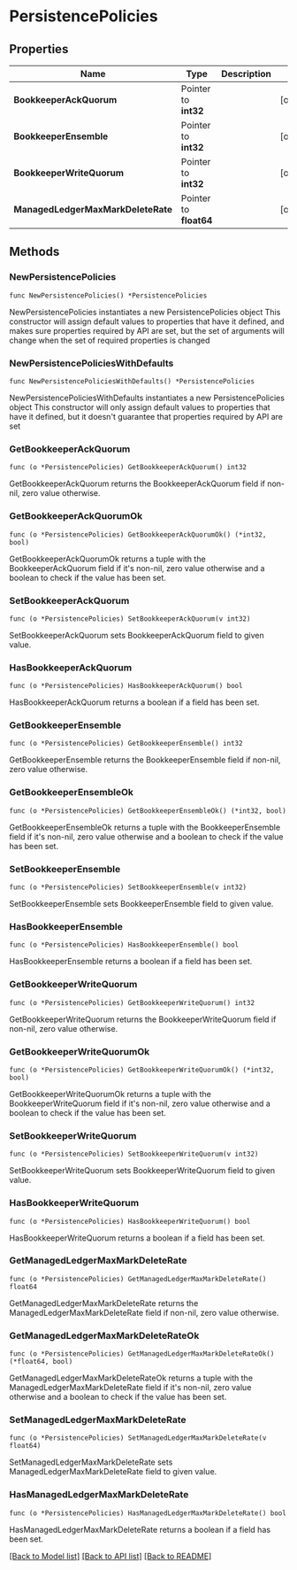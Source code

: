 # PersistencePolicies

## Properties

Name | Type | Description | Notes
------------ | ------------- | ------------- | -------------
**BookkeeperAckQuorum** | Pointer to **int32** |  | [optional] 
**BookkeeperEnsemble** | Pointer to **int32** |  | [optional] 
**BookkeeperWriteQuorum** | Pointer to **int32** |  | [optional] 
**ManagedLedgerMaxMarkDeleteRate** | Pointer to **float64** |  | [optional] 

## Methods

### NewPersistencePolicies

`func NewPersistencePolicies() *PersistencePolicies`

NewPersistencePolicies instantiates a new PersistencePolicies object
This constructor will assign default values to properties that have it defined,
and makes sure properties required by API are set, but the set of arguments
will change when the set of required properties is changed

### NewPersistencePoliciesWithDefaults

`func NewPersistencePoliciesWithDefaults() *PersistencePolicies`

NewPersistencePoliciesWithDefaults instantiates a new PersistencePolicies object
This constructor will only assign default values to properties that have it defined,
but it doesn't guarantee that properties required by API are set

### GetBookkeeperAckQuorum

`func (o *PersistencePolicies) GetBookkeeperAckQuorum() int32`

GetBookkeeperAckQuorum returns the BookkeeperAckQuorum field if non-nil, zero value otherwise.

### GetBookkeeperAckQuorumOk

`func (o *PersistencePolicies) GetBookkeeperAckQuorumOk() (*int32, bool)`

GetBookkeeperAckQuorumOk returns a tuple with the BookkeeperAckQuorum field if it's non-nil, zero value otherwise
and a boolean to check if the value has been set.

### SetBookkeeperAckQuorum

`func (o *PersistencePolicies) SetBookkeeperAckQuorum(v int32)`

SetBookkeeperAckQuorum sets BookkeeperAckQuorum field to given value.

### HasBookkeeperAckQuorum

`func (o *PersistencePolicies) HasBookkeeperAckQuorum() bool`

HasBookkeeperAckQuorum returns a boolean if a field has been set.

### GetBookkeeperEnsemble

`func (o *PersistencePolicies) GetBookkeeperEnsemble() int32`

GetBookkeeperEnsemble returns the BookkeeperEnsemble field if non-nil, zero value otherwise.

### GetBookkeeperEnsembleOk

`func (o *PersistencePolicies) GetBookkeeperEnsembleOk() (*int32, bool)`

GetBookkeeperEnsembleOk returns a tuple with the BookkeeperEnsemble field if it's non-nil, zero value otherwise
and a boolean to check if the value has been set.

### SetBookkeeperEnsemble

`func (o *PersistencePolicies) SetBookkeeperEnsemble(v int32)`

SetBookkeeperEnsemble sets BookkeeperEnsemble field to given value.

### HasBookkeeperEnsemble

`func (o *PersistencePolicies) HasBookkeeperEnsemble() bool`

HasBookkeeperEnsemble returns a boolean if a field has been set.

### GetBookkeeperWriteQuorum

`func (o *PersistencePolicies) GetBookkeeperWriteQuorum() int32`

GetBookkeeperWriteQuorum returns the BookkeeperWriteQuorum field if non-nil, zero value otherwise.

### GetBookkeeperWriteQuorumOk

`func (o *PersistencePolicies) GetBookkeeperWriteQuorumOk() (*int32, bool)`

GetBookkeeperWriteQuorumOk returns a tuple with the BookkeeperWriteQuorum field if it's non-nil, zero value otherwise
and a boolean to check if the value has been set.

### SetBookkeeperWriteQuorum

`func (o *PersistencePolicies) SetBookkeeperWriteQuorum(v int32)`

SetBookkeeperWriteQuorum sets BookkeeperWriteQuorum field to given value.

### HasBookkeeperWriteQuorum

`func (o *PersistencePolicies) HasBookkeeperWriteQuorum() bool`

HasBookkeeperWriteQuorum returns a boolean if a field has been set.

### GetManagedLedgerMaxMarkDeleteRate

`func (o *PersistencePolicies) GetManagedLedgerMaxMarkDeleteRate() float64`

GetManagedLedgerMaxMarkDeleteRate returns the ManagedLedgerMaxMarkDeleteRate field if non-nil, zero value otherwise.

### GetManagedLedgerMaxMarkDeleteRateOk

`func (o *PersistencePolicies) GetManagedLedgerMaxMarkDeleteRateOk() (*float64, bool)`

GetManagedLedgerMaxMarkDeleteRateOk returns a tuple with the ManagedLedgerMaxMarkDeleteRate field if it's non-nil, zero value otherwise
and a boolean to check if the value has been set.

### SetManagedLedgerMaxMarkDeleteRate

`func (o *PersistencePolicies) SetManagedLedgerMaxMarkDeleteRate(v float64)`

SetManagedLedgerMaxMarkDeleteRate sets ManagedLedgerMaxMarkDeleteRate field to given value.

### HasManagedLedgerMaxMarkDeleteRate

`func (o *PersistencePolicies) HasManagedLedgerMaxMarkDeleteRate() bool`

HasManagedLedgerMaxMarkDeleteRate returns a boolean if a field has been set.


[[Back to Model list]](../README.md#documentation-for-models) [[Back to API list]](../README.md#documentation-for-api-endpoints) [[Back to README]](../README.md)


